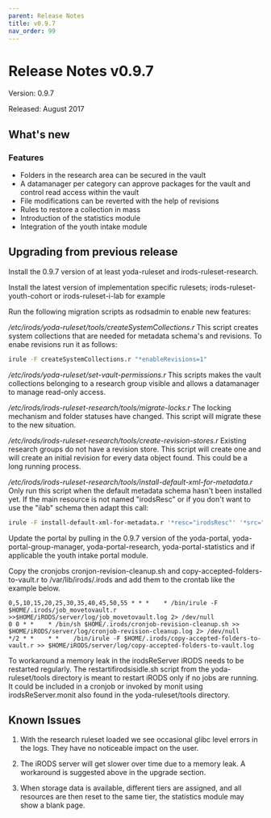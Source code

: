 ```yaml
---
parent: Release Notes
title: v0.9.7
nav_order: 99
---
```

# Release Notes v0.9.7

Version: 0.9.7

Released: August 2017

## What's new
### Features
- Folders in the research area can be secured in the vault
- A datamanager per category can approve packages for the vault and control
  read access within the vault
- File modifications can be reverted with the help of revisions
- Rules to restore a collection in mass
- Introduction of the statistics module
- Integration of the youth intake module

## Upgrading from previous release
Install the 0.9.7 version of at least yoda-ruleset and
irods-ruleset-research.

Install the latest version of implementation specific rulesets;
irods-ruleset-youth-cohort or irods-ruleset-i-lab for example

Run the following migration scripts as rodsadmin to enable new features:

*/etc/irods/yoda-ruleset/tools/createSystemCollections.r*
    This script creates system collections that are needed for metadata
    schema's and revisions. To enabe revisions run it as follows:

```bash
irule -F createSystemCollections.r "*enableRevisions=1"
```

*/etc/irods/yoda-ruleset/set-vault-permissions.r*
    This scripts makes the vault collections belonging to a research group
    visible and allows a datamanager to manage read-only access.

*/etc/irods/irods-ruleset-research/tools/migrate-locks.r*
    The locking mechanism and folder statuses have changed. This script will
    migrate these to the new situation.

*/etc/irods/irods-ruleset-research/tools/create-revision-stores.r*
    Existing research groups do not have a revision store. This script will
    create one and will create an initial revision for every data object found.
    This could be a long running process.

*/etc/irods/irods-ruleset-research/tools/install-default-xml-for-metadata.r*
    Only run this script when the default metadata schema hasn't been installed
    yet. If the main resource is not named "irodsResc" or if you don't want to
    use the "ilab" schema then adapt this call:

```bash
irule -F install-default-xml-for-metadata.r '*resc="irodsResc"' '*src="/etc/irods/irods-ruleset-research/tools/xml"' '*default="ilab"'
```

Update the portal by pulling in the 0.9.7 version of the yoda-portal,
yoda-portal-group-manager, yoda-portal-research, yoda-portal-statistics and if
applicable the youth intake portal module.

Copy the cronjobs cronjon-revision-cleanup.sh and
copy-accepted-folders-to-vault.r to /var/lib/irods/.irods and add them to the
crontab like the example below.


```crontab
0,5,10,15,20,25,30,35,40,45,50,55 * * *    * /bin/irule -F $HOME/.irods/job_movetovault.r >>$HOME/iRODS/server/log/job_movetovault.log 2> /dev/null
0 0 * *    * /bin/sh $HOME/.irods/cronjob-revision-cleanup.sh >> $HOME/iRODS/server/log/cronjob-revision-cleanup.log 2> /dev/null
*/2 * *    * *    /bin/irule -F $HOME/.irods/copy-accepted-folders-to-vault.r >> $HOME/iRODS/server/log/copy-accepted-folders-to-vault.log
```
To workaround a memory leak in the irodsReServer iRODS needs to be restarted
regularly. The restartifirodsisidle.sh script from the yoda-ruleset/tools
directory is meant to restart iRODS only if no jobs are running. It could be
included in a cronjob or invoked by monit using irodsReServer.monit also found
in the yoda-ruleset/tools directory.

## Known Issues

1. With the research ruleset loaded we see occasional glibc level errors in
   the logs. They have no noticeable impact on the user.

2. The iRODS server will get slower over time due to a memory leak. A
   workaround is suggested above in the upgrade section.

3. When storage data is available, different tiers are assigned, and all
   resources are then reset to the same tier, the statistics module may show a
   blank page.
